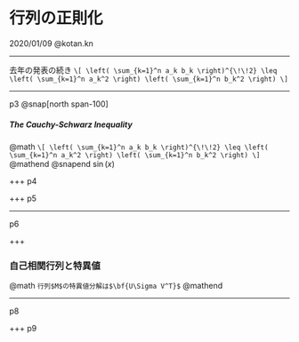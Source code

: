 # 行列の正則化
2020/01/09 @kotan.kn

---
去年の発表の続き
`\[
\left( \sum_{k=1}^n a_k b_k \right)^{\!\!2} \leq
 \left( \sum_{k=1}^n a_k^2 \right) \left( \sum_{k=1}^n b_k^2 \right)
\]`

---
p3
@snap[north span-100]
##### The Cauchy-Schwarz Inequality
@math
`\[
\left( \sum_{k=1}^n a_k b_k \right)^{\!\!2} \leq
 \left( \sum_{k=1}^n a_k^2 \right) \left( \sum_{k=1}^n b_k^2 \right)
\]`
@mathend
@snapend
$\sin(x)$

+++
p4

+++
p5

---
p6

+++
### 自己相関行列と特異値
@math
`
行列$M$の特異値分解は$\bf{U\Sigma V^T}$
`
@mathend

---
p8

+++
p9
